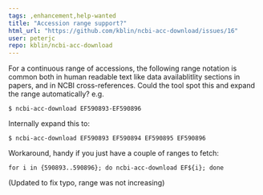 ```yaml
---
tags: ,enhancement,help-wanted
title: "Accession range support?"
html_url: "https://github.com/kblin/ncbi-acc-download/issues/16"
user: peterjc
repo: kblin/ncbi-acc-download
---
```


For a continuous range of accessions, the following range notation is common both in human readable text like data availablitlity sections in papers, and in NCBI cross-references. Could the tool spot this and expand the range automatically? e.g.

```
$ ncbi-acc-download EF590893-EF590896
```

Internally expand this to:

```
$ ncbi-acc-download EF590893 EF590894 EF590895 EF590896
```

Workaround, handy if you just have a couple of ranges to fetch:

```
for i in {590893..590896}; do ncbi-acc-download EF${i}; done
```

(Updated to fix typo, range was not increasing)